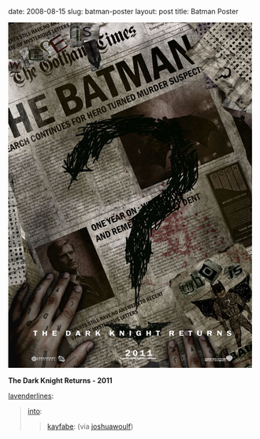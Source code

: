 date: 2008-08-15
slug: batman-poster
layout: post
title: Batman Poster


<img src="/static/tumblr_files/G9NM1FU5Ycn50sogIuC2ePAh_500.jpg"/><br/><p><b>The Dark Knight Returns - 2011</b></p>

<p><a href="http://lavenderlines.tumblr.com/post/46013871/into-kayfabe-via-joshuawoulf" target="_blank">lavenderlines</a>:</p>

<blockquote>

<p><a href="http://into.tumblr.com/post/46010946" target="_blank">into</a>:</p>

<blockquote><a href="http://www.kayfabe.net/post/45983653/via-joshuawoulf" target="_blank">kayfabe</a>: (via <a href="http://joshuawoulf.tumblr.com/post/45966471/seanmobrien-heroforhire-fake-but-cool-great" target="_blank">joshuawoulf</a>)</blockquote>

</blockquote>

